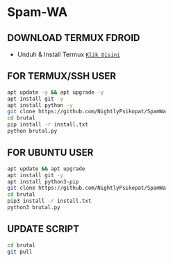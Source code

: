 # Spam-WA


## DOWNLOAD TERMUX FDROID
* Unduh & Install Termux [`Klik Disini`](https://f-droid.org/repo/com.termux_118.apk)

## FOR TERMUX/SSH USER
```bash
apt update -y && apt upgrade -y
apt install git -y
apt install python -y
git clone https://github.com/NightlyPsikopat/SpamWa
cd brutal
pip install -r install.txt
python brutal.py
```

## FOR UBUNTU USER
```bash
apt update && apt upgrade
apt install git -y
apt install python3-pip
git clone https://github.com/NightlyPsikopat/SpamWa
cd brutal
pip3 install -r install.txt
python3 brutal.py
```

## UPDATE SCRIPT
```bash
cd brutal
git pull
```
